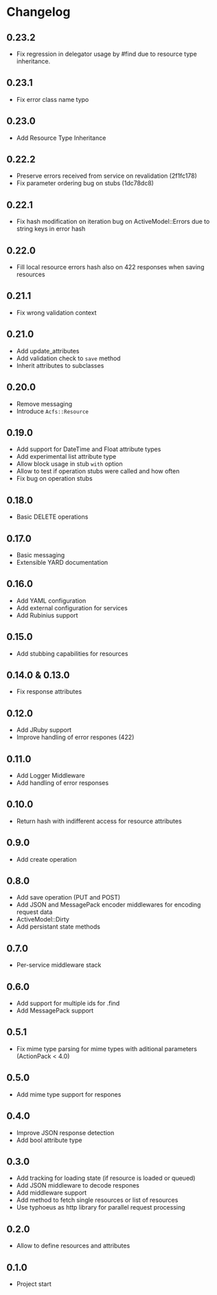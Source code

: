 # Changelog

## 0.23.2

* Fix regression in delegator usage by #find due to resource type inheritance.

## 0.23.1

* Fix error class name typo

## 0.23.0

* Add Resource Type Inheritance

## 0.22.2

* Preserve errors received from service on revalidation (2f1fc178)
* Fix parameter ordering bug on stubs (1dc78dc8)

## 0.22.1

* Fix hash modification on iteration bug on ActiveModel::Errors due to string keys in error hash

## 0.22.0

* Fill local resource errors hash also on 422 responses when saving resources

## 0.21.1

* Fix wrong validation context

## 0.21.0

* Add update_attributes
* Add validation check to `save` method
* Inherit attributes to subclasses

## 0.20.0

* Remove messaging
* Introduce `Acfs::Resource`

## 0.19.0

* Add support for DateTime and Float attribute types
* Add experimental list attribute type
* Allow block usage in stub `with` option
* Allow to test if operation stubs were called and how often
* Fix bug on operation stubs

## 0.18.0

* Basic DELETE operations

## 0.17.0

* Basic messaging
* Extensible YARD documentation

## 0.16.0

* Add YAML configuration
* Add external configuration for services
* Add Rubinius support

## 0.15.0

* Add stubbing capabilities for resources

## 0.14.0 & 0.13.0

* Fix response attributes

## 0.12.0

* Add JRuby support
* Improve handling of error respones (422)

## 0.11.0

* Add Logger Middleware
* Add handling of error responses

## 0.10.0

* Return hash with indifferent access for resource attributes

## 0.9.0

* Add create operation

## 0.8.0

* Add save operation (PUT and POST)
* Add JSON and MessagePack encoder middlewares for encoding request data
* ActiveModel::Dirty
* Add persistant state methods

## 0.7.0

* Per-service middleware stack

## 0.6.0

* Add support for multiple ids for .find
* Add MessagePack support

## 0.5.1

* Fix mime type parsing for mime types with aditional parameters (ActionPack < 4.0)

## 0.5.0

* Add mime type support for respones

## 0.4.0

* Improve JSON response detection
* Add bool attribute type

## 0.3.0

* Add tracking for loading state (if resource is loaded or queued)
* Add JSON middleware to decode respones
* Add middleware support
* Add method to fetch single resources or list of resources
* Use typhoeus as http library for parallel request processing

## 0.2.0

* Allow to define resources and attributes

## 0.1.0

* Project start

